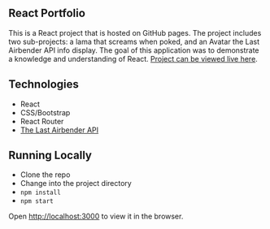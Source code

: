 ## **React Portfolio**

This is a React project that is hosted on GitHub pages. The project includes two sub-projects: a lama that screams when poked, and an Avatar the Last Airbender API info display. The goal of this application was to demonstrate a knowledge and understanding of React. 
[Project can be viewed live here](http://ester-agishtein-react-portfolio.s3-website.us-east-2.amazonaws.com/Air-Bender-Api-Info/Api).

## Technologies 
  - React
  - CSS/Bootstrap
  - React Router
  - [The Last Airbender API](https://last-airbender-api.herokuapp.com/)
  
## Running Locally
  - Clone the repo
  - Change into the project directory
  - `npm install`
  - `npm start`

  Open [http://localhost:3000](http://localhost:3000) to view it in the browser.
  
  

